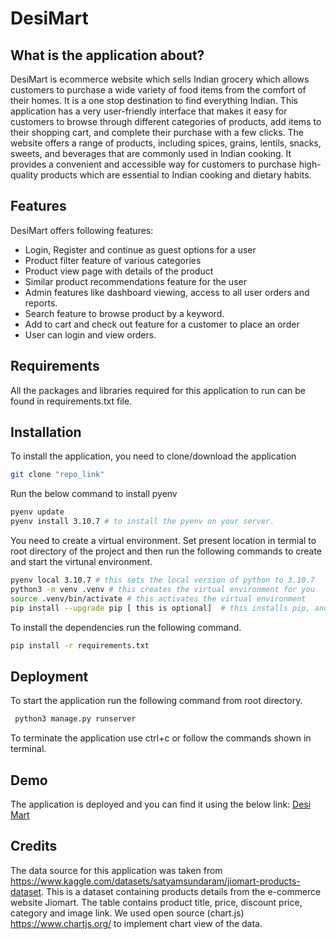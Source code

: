 # DesiMart

## What is the application about?
DesiMart is ecommerce website which sells Indian grocery which allows customers to purchase a wide variety of food items from the comfort of their homes. It is a one stop destination to find everything Indian. This application has a very user-friendly interface that makes it easy for customers to browse through different categories of products, add items to their shopping cart, and complete their purchase with a few clicks. The website offers a range of products, including spices, grains, lentils, snacks, sweets, and beverages that are commonly used in Indian cooking. It provides a convenient and accessible way for customers to purchase high-quality products which are essential to Indian cooking and dietary habits.

## Features

DesiMart offers following features:
*   Login, Register and continue as guest options for a user
*   Product filter feature of various categories 
*	Product view page with details of the product
*	Similar product recommendations feature for the user
*	Admin features like dashboard viewing, access to all user orders and reports.
*	Search feature to browse product by a keyword.
*	Add to cart and check out feature for a customer to place an order
*	User can login and view orders.

## Requirements

All the packages and libraries required for this application to run can be found in requirements.txt file.

## Installation

To install the application, you need to clone/download the application  

```bash
git clone "repo_link"
```
Run the below command to install pyenv

```bash
pyenv update
pyenv install 3.10.7 # to install the pyenv on your server.
```

You need to create a virtual environment. Set present location in termial to root directory of the project and then run the following commands to create and start the virtunal environment.  
```bash
pyenv local 3.10.7 # this sets the local version of python to 3.10.7
python3 -m venv .venv # this creates the virtual environment for you
source .venv/bin/activate # this activates the virtual environment
pip install --upgrade pip [ this is optional]  # this installs pip, and upgrades it if required.
```

To install the dependencies run the following command.
```bash
pip install -r requirements.txt
```




## Deployment

To start the application run the following command from root directory.
```bash
 python3 manage.py runserver
```
To terminate the application use ctrl+c or follow the commands shown in terminal.



## Demo

The application is deployed and you can find it using the below link:
[Desi Mart](https://desi-mart.herokuapp.com/)

## Credits
The data source for this application was taken from https://www.kaggle.com/datasets/satyamsundaram/jiomart-products-dataset. 
This is a dataset containing products details from the e-commerce website Jiomart. The table contains product title, price, discount price, category and image link.
We used open source (chart.js) https://www.chartjs.org/ to implement chart view of the data.